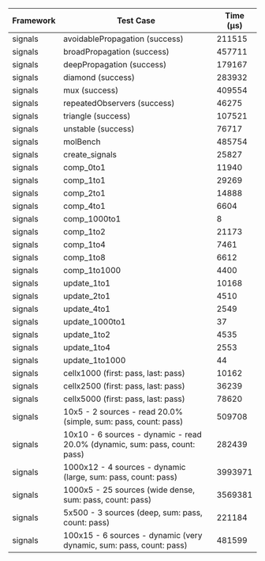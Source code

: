 | Framework | Test Case | Time (μs) |
| --- | --- | --- |
| signals | avoidablePropagation (success) | 211515 |
| signals | broadPropagation (success) | 457711 |
| signals | deepPropagation (success) | 179167 |
| signals | diamond (success) | 283932 |
| signals | mux (success) | 409554 |
| signals | repeatedObservers (success) | 46275 |
| signals | triangle (success) | 107521 |
| signals | unstable (success) | 76717 |
| signals | molBench | 485754 |
| signals | create_signals | 25827 |
| signals | comp_0to1 | 11940 |
| signals | comp_1to1 | 29269 |
| signals | comp_2to1 | 14888 |
| signals | comp_4to1 | 6604 |
| signals | comp_1000to1 | 8 |
| signals | comp_1to2 | 21173 |
| signals | comp_1to4 | 7461 |
| signals | comp_1to8 | 6612 |
| signals | comp_1to1000 | 4400 |
| signals | update_1to1 | 10168 |
| signals | update_2to1 | 4510 |
| signals | update_4to1 | 2549 |
| signals | update_1000to1 | 37 |
| signals | update_1to2 | 4535 |
| signals | update_1to4 | 2553 |
| signals | update_1to1000 | 44 |
| signals | cellx1000 (first: pass, last: pass) | 10162 |
| signals | cellx2500 (first: pass, last: pass) | 36239 |
| signals | cellx5000 (first: pass, last: pass) | 78620 |
| signals | 10x5 - 2 sources - read 20.0% (simple, sum: pass, count: pass) | 509708 |
| signals | 10x10 - 6 sources - dynamic - read 20.0% (dynamic, sum: pass, count: pass) | 282439 |
| signals | 1000x12 - 4 sources - dynamic (large, sum: pass, count: pass) | 3993971 |
| signals | 1000x5 - 25 sources (wide dense, sum: pass, count: pass) | 3569381 |
| signals | 5x500 - 3 sources (deep, sum: pass, count: pass) | 221184 |
| signals | 100x15 - 6 sources - dynamic (very dynamic, sum: pass, count: pass) | 481599 |
